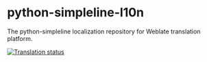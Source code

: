# python-simpleline-l10n
The python-simpleline localization repository for Weblate translation platform.

[![Translation status](https://translate.fedoraproject.org/widgets/python-simpleline/-/open-graph.png)](https://translate.fedoraproject.org/engage/python-simpleline/?utm_source=widget)
